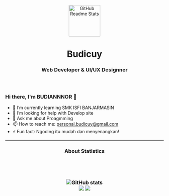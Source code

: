 <p align="center">
  <img width="100px" src="https://res.cloudinary.com/anuraghazra/image/upload/v1594908242/logo_ccswme.svg" align="center" alt="GitHub Readme Stats" />
  <h1 align="center">Budicuy</h1>
  <h3 align="center">Web Developer & UI/UX Designner<h3/>
   <br />
</p> 

### Hi there, I'm BUDIANNNOR 👋
- 🌱 I’m currently learning SMK ISFI BANJARMASIN
- 🤔 I’m looking for help with Develop site
- 💬 Ask me about Proagmming
- 📫 How to reach me: personal.budicuy@gmail.com
- ⚡ Fun fact: Ngoding itu mudah dan menyenangkan!
___
  <h3 align="center">About Statistics<h3/><br />  
<p align="center">
<br />
  <img src="https://github-readme-stats.vercel.app/api?username=budicuy&show_icons=true&include_all_commits=true&theme=synthwave" alt="GitHub stats" /><br />
  <img src="https://github-readme-streak-stats.herokuapp.com/?user=budicuy&theme=synthwave"/>
  <img src="https://github-readme-stats.vercel.app/api/top-langs/?username=budicuy&layout=compact&theme=synthwave&langs_count=12"/> 
  <br /><br /><br />
</p>
